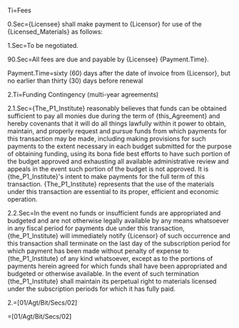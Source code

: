 Ti=Fees

0.Sec={Licensee} shall make payment to {Licensor} for use of the {Licensed_Materials} as follows: 

1.Sec=To be negotiated.

90.Sec=All fees are due and payable by {Licensee} {Payment.Time}.

Payment.Time=sixty (60) days after the date of invoice from {Licensor}, but no earlier than thirty (30) days before renewal


2.Ti=Funding Contingency (multi-year agreements)

2.1.Sec={The_P1_Institute} reasonably believes that funds can be obtained sufficient to pay all monies due during the term of {this_Agreement} and hereby covenants that it will do all things lawfully within it power to obtain, maintain, and properly request and pursue funds from which payments for this transaction may be made, including making provisions for such payments to the extent necessary in each budget submitted for the purpose of obtaining funding, using its bona fide best efforts to have such portion of the budget approved and exhausting all available administrative review and appeals in the event such portion of the budget is not approved.  It is {the_P1_Institute}'s intent to make payments for the full term of this transaction. {The_P1_Institute} represents that the use of the materials under this transaction are essential to its proper, efficient and economic operation.

2.2.Sec=In the event no funds or insufficient funds are appropriated and budgeted and are not otherwise legally available by any means whatsoever in any fiscal period for payments due under this transaction, {the_P1_Institute} will immediately notify {Licensor} of such occurrence and this transaction shall terminate on the last day of the subscription  period for which payment has been made without penalty of expense to {the_P1_Institute} of any kind whatsoever, except as to the portions of payments herein agreed for which funds shall have been appropriated and budgeted or otherwise available.  In the event of such termination {the_P1_Institute} shall maintain its perpetual right to materials licensed under the subscription periods for which it has fully paid.

2.=[01/Agt/Bit/Secs/02]

=[01/Agt/Bit/Secs/02]
